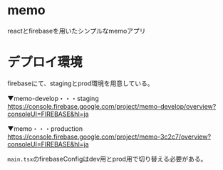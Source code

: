 # memo
reactとfirebaseを用いたシンプルなmemoアプリ

# デプロイ環境
firebaseにて、stagingとprod環境を用意している。

▼memo-develop・・・staging
https://console.firebase.google.com/project/memo-develop/overview?consoleUI=FIREBASE&hl=ja

▼memo・・・production
https://console.firebase.google.com/project/memo-3c2c7/overview?consoleUI=FIREBASE&hl=ja

`main.tsx`のfirebaseConfigはdev用とprod用で切り替える必要がある。
